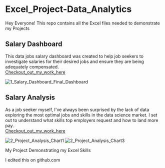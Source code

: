 # Excel_Project-Data_Analytics

Hey Everyone! This repo contains all the Excel files needed to demonstrate my Projects

## Salary Dashboard
This data jobs salary dashboard was created to help job seekers to investigate salaries for their desired jobs and ensure they are being adequately compensated.  
[Checkout_out_my_work_here](https://github.com/WraithIsLive/Excel_Project-Data_Analytics/tree/main/Project%201%20Salary%20Dashboard)  

![1_Salary_Dashboard_Final_Dashboard](https://github.com/user-attachments/assets/a488e1b0-0138-4ac4-9b01-41ed335af38f)

## Salary Analysis
As a job seeker myself, I've always been surprised by the lack of data exploring the most optimal jobs and skills in the data science market. I set out to understand what skills top employers request and how to land more pay.  
[Checkout_out_my_work_here](https://github.com/WraithIsLive/Excel_Project-Data_Analytics/tree/main/Project%202%20DAX%20Analysis)  

![2_Project_Analysis_Chart1](https://github.com/user-attachments/assets/b228ade8-67a3-4a84-a7a7-527e70d8b68b)
![2_Project_Analysis_Chart3](https://github.com/user-attachments/assets/ff3ac6f5-03a9-4b81-8608-cbac1207308a)

My Project Demonstrating my Excel Skills

I edited this on github.com

